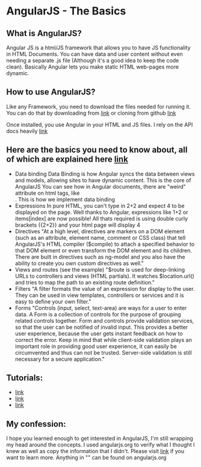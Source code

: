 AngularJS - The Basics
======================

What is AngularJS?
------------------
Angular JS is a html/JS framework that allows you to have JS functionality in HTML Documents. You can have data and user content without even needing a separate .js file (Although it's a good idea to keep the code clean). Basically Angular lets you make static HTML web-pages more dynamic.

How to use AngularJS?
---------------------
Like any Framework, you need to download the files needed for running it. You can do that by downloading from [link](https://angularjs.org/) or cloning from github [link](https://github.com/angular/angular.js)

Once installed, you use Angular in your HTML and JS files. I rely on the API docs heavily [link](https://docs.angularjs.org/api)

Here are the basics you need to know about, all of which are explained here [link](https://docs.angularjs.org/guide)
--------------------------------------------------------------------------------------------------------------------
 * Data binding
      Data Binding is how Angular syncs the data between views and models, allowing sites to have dynamic content. This is the core of AngularJS
      You can see how in Angular documents, there are "weird" attribute on html tags, like <div ng-body>. This is how we implement data binding
 * Expressions
      In pure HTML, you can't type in 2+2 and expect 4 to be displayed on the page. Well thanks to Angular, expressions like 1+2 or items[index] are now possible! All thats required is using double curly brackets {{2+2}} and your html page will display 4
 * Directives
      "At a high level, directives are markers on a DOM element (such as an attribute, element name, comment or CSS class) that tell AngularJS's HTML compiler ($compile) to attach a specified behavior to that DOM element or even transform the DOM element and its children. There are built in directives such as ng-model and you also have the ability to create you own custom directives as well."
 * Views and routes (see the example)
      "$route is used for deep-linking URLs to controllers and views (HTML partials). It watches $location.url() and tries to map the path to an existing route definition."
 * Filters
      "A filter formats the value of an expression for display to the user. They can be used in view templates, controllers or services and it is easy to define your own filter."
 * Forms 
      "Controls (input, select, text-area) are ways for a user to enter data. A Form is a collection of controls for the purpose of grouping related controls together.
      Form and controls provide validation services, so that the user can be notified of invalid input. This provides a better user experience, because the user gets instant feedback on how to correct the error. Keep in mind that while client-side validation plays an important role in providing good user experience, it can easily be circumvented and thus can not be trusted. Server-side validation is still necessary for a secure application."

Tutorials:
----------
   * [link](https://docs.angularjs.org/tutorial)
   * [link](http://www.w3schools.com/angular/)
   * [link](https://thinkster.io/a-better-way-to-learn-angularjs/)

My confession:
--------------
   I hope you learned enough to get interested in AngularJS, I'm still wrapping my head around the concepts. I used angularjs.org to verify what I thought I knew as well as copy the information that I didn't. Please visit [link](https://angularjs.org/) if you want to learn more. Anything in "" can be found on angularjs.org